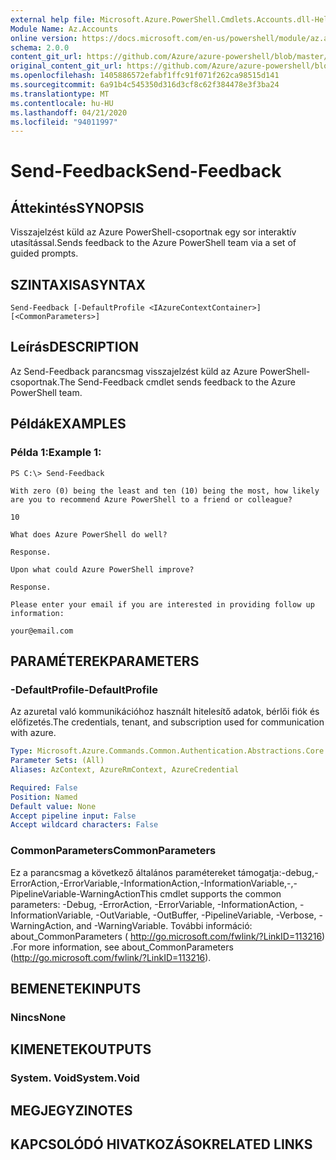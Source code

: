 ```yaml
---
external help file: Microsoft.Azure.PowerShell.Cmdlets.Accounts.dll-Help.xml
Module Name: Az.Accounts
online version: https://docs.microsoft.com/en-us/powershell/module/az.accounts/send-feedback
schema: 2.0.0
content_git_url: https://github.com/Azure/azure-powershell/blob/master/src/Accounts/Accounts/help/Send-Feedback.md
original_content_git_url: https://github.com/Azure/azure-powershell/blob/master/src/Accounts/Accounts/help/Send-Feedback.md
ms.openlocfilehash: 1405886572efabf1ffc91f071f262ca98515d141
ms.sourcegitcommit: 6a91b4c545350d316d3cf8c62f384478e3f3ba24
ms.translationtype: MT
ms.contentlocale: hu-HU
ms.lasthandoff: 04/21/2020
ms.locfileid: "94011997"
---
```

# <span data-ttu-id="7d336-101">Send-Feedback</span><span class="sxs-lookup"><span data-stu-id="7d336-101">Send-Feedback</span></span>

## <span data-ttu-id="7d336-102">Áttekintés</span><span class="sxs-lookup"><span data-stu-id="7d336-102">SYNOPSIS</span></span>
<span data-ttu-id="7d336-103">Visszajelzést küld az Azure PowerShell-csoportnak egy sor interaktív utasítással.</span><span class="sxs-lookup"><span data-stu-id="7d336-103">Sends feedback to the Azure PowerShell team via a set of guided prompts.</span></span>

## <span data-ttu-id="7d336-104">SZINTAXISA</span><span class="sxs-lookup"><span data-stu-id="7d336-104">SYNTAX</span></span>

```
Send-Feedback [-DefaultProfile <IAzureContextContainer>] [<CommonParameters>]
```

## <span data-ttu-id="7d336-105">Leírás</span><span class="sxs-lookup"><span data-stu-id="7d336-105">DESCRIPTION</span></span>
<span data-ttu-id="7d336-106">Az Send-Feedback parancsmag visszajelzést küld az Azure PowerShell-csoportnak.</span><span class="sxs-lookup"><span data-stu-id="7d336-106">The Send-Feedback cmdlet sends feedback to the Azure PowerShell team.</span></span>

## <span data-ttu-id="7d336-107">Példák</span><span class="sxs-lookup"><span data-stu-id="7d336-107">EXAMPLES</span></span>

### <span data-ttu-id="7d336-108">Példa 1:</span><span class="sxs-lookup"><span data-stu-id="7d336-108">Example 1:</span></span>
```
PS C:\> Send-Feedback

With zero (0) being the least and ten (10) being the most, how likely are you to recommend Azure PowerShell to a friend or colleague?

10

What does Azure PowerShell do well?

Response.

Upon what could Azure PowerShell improve?

Response.

Please enter your email if you are interested in providing follow up information:

your@email.com
```

## <span data-ttu-id="7d336-109">PARAMÉTEREK</span><span class="sxs-lookup"><span data-stu-id="7d336-109">PARAMETERS</span></span>

### <span data-ttu-id="7d336-110">-DefaultProfile</span><span class="sxs-lookup"><span data-stu-id="7d336-110">-DefaultProfile</span></span>
<span data-ttu-id="7d336-111">Az azuretal való kommunikációhoz használt hitelesítő adatok, bérlői fiók és előfizetés.</span><span class="sxs-lookup"><span data-stu-id="7d336-111">The credentials, tenant, and subscription used for communication with azure.</span></span>

```yaml
Type: Microsoft.Azure.Commands.Common.Authentication.Abstractions.Core.IAzureContextContainer
Parameter Sets: (All)
Aliases: AzContext, AzureRmContext, AzureCredential

Required: False
Position: Named
Default value: None
Accept pipeline input: False
Accept wildcard characters: False
```

### <span data-ttu-id="7d336-112">CommonParameters</span><span class="sxs-lookup"><span data-stu-id="7d336-112">CommonParameters</span></span>
<span data-ttu-id="7d336-113">Ez a parancsmag a következő általános paramétereket támogatja:-debug,-ErrorAction,-ErrorVariable,-InformationAction,-InformationVariable,-,-PipelineVariable-WarningAction</span><span class="sxs-lookup"><span data-stu-id="7d336-113">This cmdlet supports the common parameters: -Debug, -ErrorAction, -ErrorVariable, -InformationAction, -InformationVariable, -OutVariable, -OutBuffer, -PipelineVariable, -Verbose, -WarningAction, and -WarningVariable.</span></span> <span data-ttu-id="7d336-114">További információ: about_CommonParameters ( http://go.microsoft.com/fwlink/?LinkID=113216) .</span><span class="sxs-lookup"><span data-stu-id="7d336-114">For more information, see about_CommonParameters (http://go.microsoft.com/fwlink/?LinkID=113216).</span></span>

## <span data-ttu-id="7d336-115">BEMENETEK</span><span class="sxs-lookup"><span data-stu-id="7d336-115">INPUTS</span></span>

### <span data-ttu-id="7d336-116">Nincs</span><span class="sxs-lookup"><span data-stu-id="7d336-116">None</span></span>

## <span data-ttu-id="7d336-117">KIMENETEK</span><span class="sxs-lookup"><span data-stu-id="7d336-117">OUTPUTS</span></span>

### <span data-ttu-id="7d336-118">System. Void</span><span class="sxs-lookup"><span data-stu-id="7d336-118">System.Void</span></span>

## <span data-ttu-id="7d336-119">MEGJEGYZI</span><span class="sxs-lookup"><span data-stu-id="7d336-119">NOTES</span></span>

## <span data-ttu-id="7d336-120">KAPCSOLÓDÓ HIVATKOZÁSOK</span><span class="sxs-lookup"><span data-stu-id="7d336-120">RELATED LINKS</span></span>
